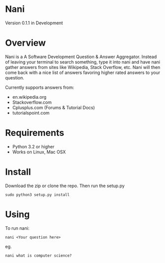 # Nani
Version 0.1.1 in Development

Overview
========

Nani is a A Software Development Question & Answer Aggregator. 
Instead of leaving your terminal to search something, type it into
nani and have nani gather answers from sites like Wikipedia, Stack 
Overflow, etc. Nani will then come back with a nice list of answers
favoring higher rated answers to your question.

Currently supports answers from:
* en.wikipedia.org
* Stackoverflow.com
* Cplusplus.com (Forums & Tutorial Docs)
* tutorialspoint.com

Requirements
============

* Python 3.2 or higher
* Works on Linux, Mac OSX

Install
=======
Download the zip or clone the repo. Then run the setup.py

    sudo python3 setup.py install

Using
=====

To run nani:

    nani <Your question here>

eg.

    nani what is computer science?
